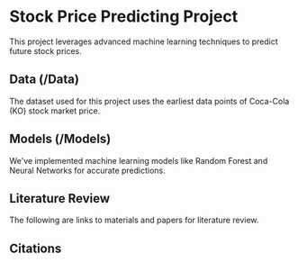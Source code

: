 # Stock Price Predicting Project
This project leverages advanced machine learning techniques to predict future stock prices.

## Data (/Data)
The dataset used for this project uses the earliest data points of Coca-Cola (KO) stock market price. 

## Models (/Models)
We've implemented machine learning models like Random Forest and Neural Networks for accurate predictions.

## Literature Review
The following are links to materials and papers for literature review. 

## Citations
